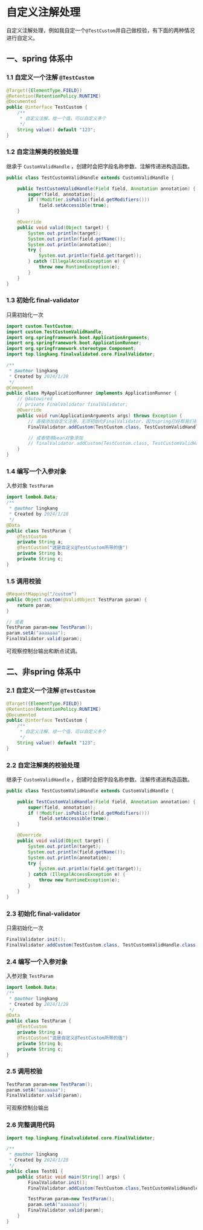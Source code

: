 # 自定义注解处理
自定义注解处理，例如我自定一个`@TestCustom`并自己做校验，有下面的两种情况进行自定义。

## 一、spring 体系中
### 1.1 自定义一个注解 `@TestCustom`
```java
@Target({ElementType.FIELD})
@Retention(RetentionPolicy.RUNTIME)
@Documented
public @interface TestCustom {
    /**
     * 自定义注解，给一个值，可以自定义多个
     */
    String value() default "123";
}
```

### 1.2 自定注解类的校验处理
继承于 `CustomValidHandle` ，创建时会把字段名称参数、注解传递进构造函数。
```java
public class TestCustomValidHandle extends CustomValidHandle {

    public TestCustomValidHandle(Field field, Annotation annotation) {
        super(field, annotation);
        if (!Modifier.isPublic(field.getModifiers()))
            field.setAccessible(true);
    }

    @Override
    public void valid(Object target) {
        System.out.println(target);
        System.out.println(field.getName());
        System.out.println(annotation);
        try {
            System.out.println(field.get(target));
        } catch (IllegalAccessException e) {
            throw new RuntimeException(e);
        }
    }
}
```

### 1.3 初始化 final-validator
只需初始化一次
```java
import custom.TestCustom;
import custom.TestCustomValidHandle;
import org.springframework.boot.ApplicationArguments;
import org.springframework.boot.ApplicationRunner;
import org.springframework.stereotype.Component;
import top.lingkang.finalvalidated.core.FinalValidator;

/**
 * @author lingkang
 * Created by 2024/1/28
 */
@Component
public class MyApplicationRunner implements ApplicationRunner {
    // @Autowired
    // private FinalValidator finalValidator;
    @Override
    public void run(ApplicationArguments args) throws Exception {
        // 直接添加自定义注册，无须初始化FinalValidator，因为spring已经帮我们初始化了
        FinalValidator.addCustom(TestCustom.class, TestCustomValidHandle.class);

        // 或者使用bean对象添加
        // finalValidator.addCustom(TestCustom.class, TestCustomValidHandle.class);
    }
}
```

### 1.4 编写一个入参对象
入参对象 `TestParam`
```java
import lombok.Data;
/**
 * @author lingkang
 * Created by 2024/1/28
 */
@Data
public class TestParam {
    @TestCustom
    private String a;
    @TestCustom("这是自定义@TestCustom所带的值")
    private String b;
    private String c;
}
```

### 1.5 调用校验
```java
@RequestMapping("/custom")
public Object custom(@ValidObject TestParam param) {
    return param;
}

// 或者
TestParam param=new TestParam();
param.setA("aaaaaaa");
FinalValidator.valid(param);
```
可观察控制台输出和断点试调。




## 二、非spring 体系中

### 2.1 自定义一个注解 `@TestCustom`
```java
@Target({ElementType.FIELD})
@Retention(RetentionPolicy.RUNTIME)
@Documented
public @interface TestCustom {
    /**
     * 自定义注解，给一个值，可以自定义多个
     */
    String value() default "123";
}
```

### 2.2 自定注解类的校验处理
继承于 `CustomValidHandle` ，创建时会把字段名称参数、注解传递进构造函数。
```java
public class TestCustomValidHandle extends CustomValidHandle {

    public TestCustomValidHandle(Field field, Annotation annotation) {
        super(field, annotation);
        if (!Modifier.isPublic(field.getModifiers()))
            field.setAccessible(true);
    }

    @Override
    public void valid(Object target) {
        System.out.println(target);
        System.out.println(field.getName());
        System.out.println(annotation);
        try {
            System.out.println(field.get(target));
        } catch (IllegalAccessException e) {
            throw new RuntimeException(e);
        }
    }
}
```

### 2.3 初始化 final-validator
只需初始化一次
```java
FinalValidator.init();
FinalValidator.addCustom(TestCustom.class, TestCustomValidHandle.class);
```

### 2.4 编写一个入参对象 
入参对象 `TestParam`
```java
import lombok.Data;
/**
 * @author lingkang
 * Created by 2024/1/28
 */
@Data
public class TestParam {
    @TestCustom
    private String a;
    @TestCustom("这是自定义@TestCustom所带的值")
    private String b;
    private String c;
}
```

### 2.5 调用校验
```java
TestParam param=new TestParam();
param.setA("aaaaaaa");
FinalValidator.valid(param);
```
可观察控制台输出

### 2.6 完整调用代码
```java
import top.lingkang.finalvalidated.core.FinalValidator;

/**
 * @author lingkang
 * Created by 2024/1/28
 */
public class Test01 {
    public static void main(String[] args) {
        FinalValidator.init();
        FinalValidator.addCustom(TestCustom.class,TestCustomValidHandle.class);

        TestParam param=new TestParam();
        param.setA("aaaaaaa");
        FinalValidator.valid(param);
    }
}
```



